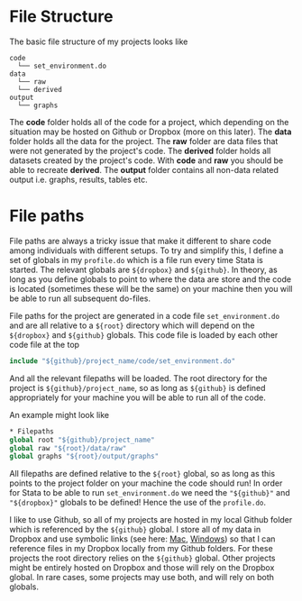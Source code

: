 # File Structure

The basic file structure of my projects looks like 

```
code
  └── set_environment.do
data
  └── raw 
  └── derived 
output
  └── graphs
```

The **code** folder holds all of the code for a project, which depending on the situation may be hosted on Github or Dropbox (more on this later). The **data** folder holds all the data for the project. The **raw** folder are data files that were not generated by the project's code. The **derived** folder holds all datasets created by the project's code. With **code** and **raw** you should be able to recreate **derived**. The **output** folder contains all non-data related output i.e. graphs, results, tables etc.

# File paths

File paths are always a tricky issue that make it different to share code among individuals with different setups. To try and simplify this, I define a set of globals in my `profile.do` which is a file run every time Stata is started. The relevant globals are `${dropbox}` and `${github}`. In theory, as long as you define globals to point to where the data are store and the code is located (sometimes these will be the same) on your machine then you will be able to run all subsequent do-files. 

File paths for the project are generated in a code file `set_environment.do` and are all relative to a `${root}` directory which will depend on the `${dropbox}` and `${github}` globals. This code file is loaded by each other code file at the top

```stata
include "${github}/project_name/code/set_environment.do"
```

And all the relevant filepaths will be loaded. The root directory for the project is `${github}/project_name`, so as long as `${github}` is defined appropriately for your machine you will be able to run all of the code.

An example might look like

```stata
* Filepaths
global root "${github}/project_name"
global raw "${root}/data/raw"
global graphs "${root}/output/graphs"
```

All filepaths are defined relative to the `${root}` global, so as long as this points to the project folder on your machine the code should run! In order for Stata to be able to run `set_environment.do` we need the `"${github}"` and `"${dropbox}"` globals to be defined! Hence the use of the `profile.do`.

I like to use Github, so all of my projects are hosted in my local Github folder which is referenced by the `${github}` global. I store all of my data in Dropbox and use symbolic links (see here: [Mac](https://apple.stackexchange.com/questions/115646/how-can-i-create-a-symbolic-link-in-terminal), [Windows](https://www.howtogeek.com/howto/16226/complete-guide-to-symbolic-links-symlinks-on-windows-or-linux/_)) so that I can reference files in my Dropbox locally from my Github folders. For these projects the root directory relies on the `${github}` global. Other projects might be entirely hosted on Dropbox and those will rely on the Dropbox global. In rare cases, some projects may use both, and will rely on both globals.
